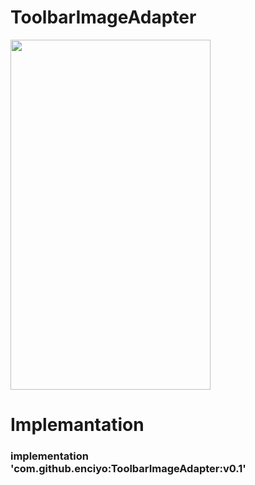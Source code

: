 # ToolbarImageAdapter

<img src="https://github.com/enciyo/ToolbarImageAdapter/blob/master/app/src/main/java/art/enciyo.gif?raw=true" width="320" height="560" />

<h1>Implemantation</h1>
<h3>implementation 'com.github.enciyo:ToolbarImageAdapter:v0.1'</h3>
